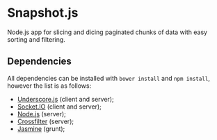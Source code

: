 Snapshot.js
===========

Node.js app for slicing and dicing paginated chunks of data with easy sorting and filtering.

Dependencies
-----------

All dependencies can be installed with `bower install` and `npm install`, however the list is as follows:

 * <a href="http://underscorejs.org/">Underscore.js</a> (client and server);
 * <a href="http://socket.io/">Socket.IO</a> (client and server);
 * <a href="http://nodejs.org/">Node.js</a> (server);
 * <a href="http://square.github.io/crossfilter/">Crossfilter</a> (server);
 * <a href="http://pivotal.github.io/jasmine/">Jasmine</a> (grunt);
